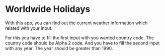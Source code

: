 # Worldwide Holidays

With this app, you can find out the current weather information which related with your input.

For this you have to fill the first input with you wanted country code. The country code should be Alpha 2 code.
And you have to fill the second input with any year. The year should be greater than 1990.
